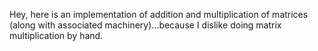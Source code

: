 Hey, here is an implementation of addition and multiplication of matrices (along with associated machinery)...because I dislike doing matrix multiplication by hand.